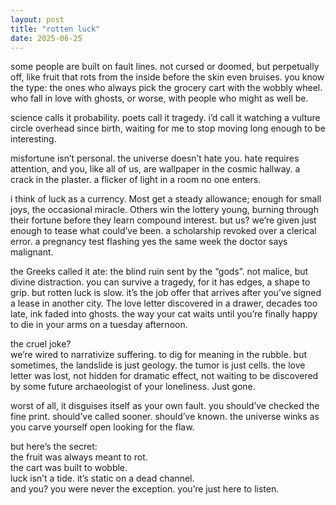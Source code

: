 ```yaml
---
layout: post
title: "rotten luck"
date: 2025-06-25
---
```


some people are built on fault lines. not cursed or doomed, but perpetually off, like fruit that rots from the inside before the skin even bruises. you know the type: the ones who always pick the grocery cart with the wobbly wheel. who fall in love with ghosts, or worse, with people who might as well be.  

science calls it probability. poets call it tragedy. i’d call it watching a vulture circle overhead since birth, waiting for me to stop moving long enough to be interesting.  

misfortune isn’t personal. the universe doesn’t hate you. hate requires attention, and you, like all of us, are wallpaper in the cosmic hallway. a crack in the plaster. a flicker of light in a room no one enters. 

i think of luck as a currency. Most get a steady allowance; enough for small joys, the occasional miracle. Others win the lottery young, burning through their fortune before they learn compound interest. but us? we’re given just enough to tease what could’ve been. a scholarship revoked over a clerical error. a pregnancy test flashing yes the same week the doctor says malignant. 

the Greeks called it ate: the blind ruin sent by the “gods”. not malice, but divine distraction. you can survive a tragedy, for it has edges, a shape to grip. but rotten luck is slow. it’s the job offer that arrives after you’ve signed a lease in another city. The love letter discovered in a drawer, decades too late, ink faded into ghosts. the way your cat waits until you’re finally happy to die in your arms on a tuesday afternoon.  

the cruel joke?  
we’re wired to narrativize suffering. to dig for meaning in the rubble. but sometimes, the landslide is just geology. the tumor is just cells. the love letter was lost, not hidden for dramatic effect, not waiting to be discovered by some future archaeologist of your loneliness. Just gone.  

worst of all, it disguises itself as your own fault. you should’ve checked the fine print. should’ve called sooner. should’ve known. the universe winks as you carve yourself open looking for the flaw.  

but here’s the secret:  
the fruit was always meant to rot.  
the cart was built to wobble.  
luck isn’t a tide. it’s static on a dead channel.  
and you? you were never the exception. you’re just here to listen.
